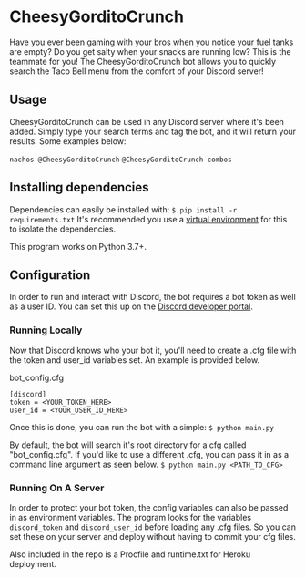 # CheesyGorditoCrunch
Have you ever been gaming with your bros when you notice your fuel tanks are empty? Do you get salty when your snacks are running low? This is the teammate for you! The CheesyGorditoCrunch bot allows you to quickly search the Taco Bell menu from the comfort of your Discord server!


## Usage
CheesyGorditoCrunch can be used in any Discord server where it's been added. Simply type your search terms and tag the bot, and it will return your results. Some examples below:

`nachos @CheesyGorditoCrunch`
`@CheesyGorditoCrunch combos`


## Installing dependencies

Dependencies can easily be installed with:
`$ pip install -r requirements.txt`
It's recommended you use a [virtual environment](https://docs.python.org/3/library/venv.html) for this to isolate the dependencies. 

This program works on Python 3.7+.

## Configuration
In order to run and interact with Discord, the bot requires a bot token as well as a user ID. You can set this up on the [Discord developer portal](https://discordapp.com/developers/docs/intro). 



### Running Locally
Now that Discord knows who your bot it, you'll need to create a .cfg file with the token and user_id variables set. An example is provided below.

bot_config.cfg
```
[discord]
token = <YOUR_TOKEN_HERE>
user_id = <YOUR_USER_ID_HERE>
```

Once this is done, you can run the bot with a simple:
`$ python main.py`

By default, the bot will search it's root directory for a cfg called "bot_config.cfg". If you'd like to use a different .cfg, you can pass it in as a command line argument as seen below.
`$ python main.py <PATH_TO_CFG>`

### Running On A Server
In order to protect your bot token, the config variables can also be passed in as environment variables. The program looks for the variables `discord_token` and `discord_user_id` before loading any .cfg files. So you can set these on your server and deploy without having to commit your cfg files.

Also included in the repo is a Procfile and runtime.txt for Heroku deployment.